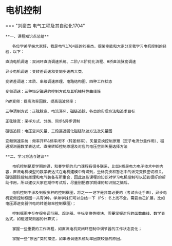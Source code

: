 # 电机控制

=== "刘豪杰 电气工程及其自动化1704"

    **一、课程知识点总结**

    ​	各位学弟学妹大家好，我是电气1704班的刘豪杰，很荣幸能和大家分享我学习电机控制的经验，以下：

    直流电机调速：双闭环直流调速系统、二阶/三阶优化流程、H桥直流脉宽调速

    异步电机调速：变转差调速和变同步速两大类。

    变转差调速：本质、串级调速原理、电路结构图、四种工作状态

    变频调速：三种恒定磁通的控制方式及其机械特性曲线簇

    PWM变频：提高功率因数、提高谐波频率；

    三种调制方式：正弦脉宽、电流滞环、磁链追踪，各自的实现方法和追求目标

    正弦脉宽：采样方式、分类、同步&异步调制

    磁链追踪：电压空间矢量、三段逼近圆化磁链轨迹方法及矢量图

    变频调速系统：频率开环&频率闭环（转差频率）、矢量变换控制原理（定子电流分量作用）、磁通观测器数学表达式、直接转矩控制原理及对应的电压空间矢量选择方法

    **二、学习方法与建议**

    ​	电机控制是夏学期的课，和春学期的几门课程有很多联系，比如H桥是电力电子技术中的内容，直流电机模型的数学表达式在电机建模中有讲到，坐标变换和暂态中的派克变换密切相关，磁链跟踪控制原理和电气装备有所重合，因此这些课程的知识对学习电机控制可以起到很好的帮助作用，所以建议大家在期中考试后，尽量别把春学期课的知识抛之脑后。

    ​	电机控制中涉及到很多种的控制框图，将之一一记下是非常必要的（考试会让手画），异步电机变频控制框图一共有9种，学弟学妹们可以总结一下（PS：书上找不全，需要自己扩展，比如电压源逆变器供电的转差频率控制框图）；

    ​	控制框图中存在很多调节器、观测器、坐标变换等模块，需要掌握对应的函数曲线、数学表达式，如磁通观测器的计算式；

    ​	掌握一些重要的工作流程，如直流电机双闭环控制中调节器的工作状态变化；

    ​	掌握一些“原因”类的描述，如串级调速系统功率因数较低的原因。